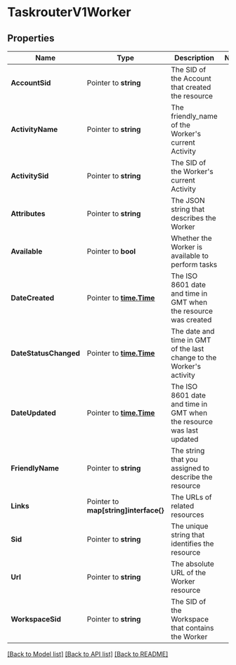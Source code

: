 # TaskrouterV1Worker

## Properties

Name | Type | Description | Notes
------------ | ------------- | ------------- | -------------
**AccountSid** | Pointer to **string** | The SID of the Account that created the resource |
**ActivityName** | Pointer to **string** | The friendly_name of the Worker's current Activity |
**ActivitySid** | Pointer to **string** | The SID of the Worker's current Activity |
**Attributes** | Pointer to **string** | The JSON string that describes the Worker |
**Available** | Pointer to **bool** | Whether the Worker is available to perform tasks |
**DateCreated** | Pointer to [**time.Time**](time.Time.md) | The ISO 8601 date and time in GMT when the resource was created |
**DateStatusChanged** | Pointer to [**time.Time**](time.Time.md) | The date and time in GMT of the last change to the Worker's activity |
**DateUpdated** | Pointer to [**time.Time**](time.Time.md) | The ISO 8601 date and time in GMT when the resource was last updated |
**FriendlyName** | Pointer to **string** | The string that you assigned to describe the resource |
**Links** | Pointer to **map[string]interface{}** | The URLs of related resources |
**Sid** | Pointer to **string** | The unique string that identifies the resource |
**Url** | Pointer to **string** | The absolute URL of the Worker resource |
**WorkspaceSid** | Pointer to **string** | The SID of the Workspace that contains the Worker |

[[Back to Model list]](../README.md#documentation-for-models) [[Back to API list]](../README.md#documentation-for-api-endpoints) [[Back to README]](../README.md)


